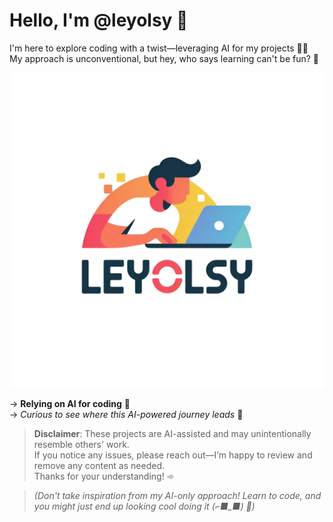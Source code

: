 # Hello, I'm @leyolsy 🐧

I'm here to explore coding with a twist—leveraging AI for my projects 🦄🐯  
My approach is unconventional, but hey, who says learning can't be fun? 🦊

![leyolsy](./me.png)

→ **Relying on AI for coding** 🐧  
→ *Curious to see where this AI-powered journey leads* 🦄

> **Disclaimer**: These projects are AI-assisted and may unintentionally resemble others' work.  
> If you notice any issues, please reach out—I’m happy to review and remove any content as needed.  
> Thanks for your understanding! ➾

> *(Don't take inspiration from my AI-only approach! Learn to code, and you might just end up looking cool doing it (⌐■_■) 🦊)*
